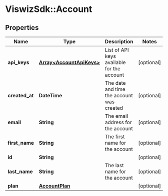 # ViswizSdk::Account

## Properties
Name | Type | Description | Notes
------------ | ------------- | ------------- | -------------
**api_keys** | [**Array&lt;AccountApiKeys&gt;**](AccountApiKeys.md) | List of API keys available for the account | [optional] 
**created_at** | **DateTime** | The date and time the account was created | [optional] 
**email** | **String** | The email address for the account | [optional] 
**first_name** | **String** | The first name for the account | [optional] 
**id** | **String** |  | [optional] 
**last_name** | **String** | The last name for the account | [optional] 
**plan** | [**AccountPlan**](AccountPlan.md) |  | [optional] 


